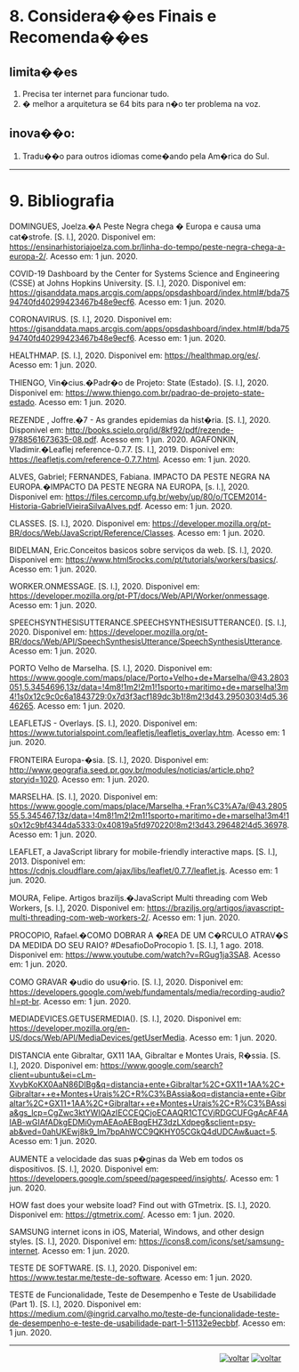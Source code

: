 # 8. Considera��es Finais e Recomenda��es
## limita��es 
1. Precisa ter internet para funcionar tudo.
2. � melhor a arquitetura se 64 bits para n�o ter problema na voz.
## inova��o:
1. Tradu��o para outros idiomas come�ando pela Am�rica do Sul.

***

# 9. Bibliografia
DOMINGUES, Joelza.�A Peste Negra chega � Europa e causa uma cat�strofe. [S. l.], 2020. Disponivel em: https://ensinarhistoriajoelza.com.br/linha-do-tempo/peste-negra-chega-a-europa-2/. Acesso em: 1 jun. 2020.

COVID-19 Dashboard by the Center for Systems Science and Engineering (CSSE) at Johns Hopkins University. [S. l.], 2020. Disponivel em: https://gisanddata.maps.arcgis.com/apps/opsdashboard/index.html#/bda7594740fd40299423467b48e9ecf6. Acesso em: 1 jun. 2020.

CORONAVIRUS. [S. l.], 2020. Disponivel em: https://gisanddata.maps.arcgis.com/apps/opsdashboard/index.html#/bda7594740fd40299423467b48e9ecf6. Acesso em: 1 jun. 2020.

HEALTHMAP. [S. l.], 2020. Disponivel em: https://healthmap.org/es/. Acesso em: 1 jun. 2020.

THIENGO, Vin�cius.�Padr�o de Projeto: State (Estado). [S. l.], 2020. Disponivel em: https://www.thiengo.com.br/padrao-de-projeto-state-estado. Acesso em: 1 jun. 2020.

REZENDE , Joffre.�7 - As grandes epidemias da hist�ria. [S. l.], 2020. Disponivel em: http://books.scielo.org/id/8kf92/pdf/rezende-9788561673635-08.pdf. Acesso em: 1 jun. 2020.
AGAFONKIN, Vladimir.�Leaflej reference-0.7.7. [S. l.], 2019. Disponivel em: https://leafletjs.com/reference-0.7.7.html. Acesso em: 1 jun. 2020.

ALVES, Gabriel; FERNANDES, Fabiana. IMPACTO DA PESTE NEGRA NA EUROPA.�IMPACTO DA PESTE NEGRA NA EUROPA, [s. l.], 2020. Disponivel em: https://files.cercomp.ufg.br/weby/up/80/o/TCEM2014-Historia-GabrielVieiraSilvaAlves.pdf. Acesso em: 1 jun. 2020.

CLASSES. [S. l.], 2020. Disponivel em: https://developer.mozilla.org/pt-BR/docs/Web/JavaScript/Reference/Classes. Acesso em: 1 jun. 2020.

BIDELMAN, Eric.Conceitos basicos sobre serviços da web. [S. l.], 2020. Disponivel em: https://www.html5rocks.com/pt/tutorials/workers/basics/. Acesso em: 1 jun. 2020.

WORKER.ONMESSAGE. [S. l.], 2020. Disponivel em: https://developer.mozilla.org/pt-PT/docs/Web/API/Worker/onmessage. Acesso em: 1 jun. 2020.

SPEECHSYNTHESISUTTERANCE.SPEECHSYNTHESISUTTERANCE(). [S. l.], 2020. Disponivel em: https://developer.mozilla.org/pt-BR/docs/Web/API/SpeechSynthesisUtterance/SpeechSynthesisUtterance. Acesso em: 1 jun. 2020.

PORTO Velho de Marselha. [S. l.], 2020. Disponivel em: https://www.google.com/maps/place/Porto+Velho+de+Marselha/@43.2803051,5.3454696,13z/data=!4m8!1m2!2m1!1sporto+maritimo+de+marselha!3m4!1s0x12c9c0c6a1843729:0x7d3f3acf189dc3b1!8m2!3d43.2950303!4d5.3646265. Acesso em: 1 jun. 2020.

LEAFLETJS - Overlays. [S. l.], 2020. Disponivel em: https://www.tutorialspoint.com/leafletjs/leafletjs_overlay.htm. Acesso em: 1 jun. 2020.

FRONTEIRA Europa-�sia. [S. l.], 2020. Disponivel em: http://www.geografia.seed.pr.gov.br/modules/noticias/article.php?storyid=1020. Acesso em: 1 jun. 2020.

MARSELHA. [S. l.], 2020. Disponivel em: https://www.google.com/maps/place/Marselha,+Fran%C3%A7a/@43.280555,5.345467,13z/data=!4m8!1m2!2m1!1sporto+maritimo+de+marselha!3m4!1s0x12c9bf4344da5333:0x40819a5fd970220!8m2!3d43.296482!4d5.36978. Acesso em: 1 jun. 2020.

LEAFLET, a JavaScript library for mobile-friendly interactive maps. [S. l.], 2013. Disponivel em: https://cdnjs.cloudflare.com/ajax/libs/leaflet/0.7.7/leaflet.js. Acesso em: 1 jun. 2020.

MOURA, Felipe. Artigos braziljs.�JavaScript Multi threading com Web Workers, [s. l.], 2020. Disponivel em: https://braziljs.org/artigos/javascript-multi-threading-com-web-workers-2/. Acesso em: 1 jun. 2020.

PROCOPIO, Rafael.�COMO DOBRAR A �REA DE UM C�RCULO ATRAV�S DA MEDIDA DO SEU RAIO? #DesafioDoProcopio 1. [S. l.], 1 ago. 2018. Disponivel em: https://www.youtube.com/watch?v=RGug1ja3SA8. Acesso em: 1 jun. 2020.

COMO GRAVAR �udio do usu�rio. [S. l.], 2020. Disponivel em: https://developers.google.com/web/fundamentals/media/recording-audio?hl=pt-br. Acesso em: 1 jun. 2020.

MEDIADEVICES.GETUSERMEDIA(). [S. l.], 2020. Disponivel em: https://developer.mozilla.org/en-US/docs/Web/API/MediaDevices/getUserMedia. Acesso em: 1 jun. 2020.

DISTANCIA ente Gibraltar, GX11 1AA, Gibraltar e Montes Urais, R�ssia. [S. l.], 2020. Disponivel em: https://www.google.com/search?client=ubuntu&ei=cLm-XvybKoKX0AaN86DIBg&q=distancia+ente+Gibraltar%2C+GX11+1AA%2C+Gibraltar++e+Montes+Urais%2C+R%C3%BAssia&oq=distancia+ente+Gibraltar%2C+GX11+1AA%2C+Gibraltar++e+Montes+Urais%2C+R%C3%BAssia&gs_lcp=CgZwc3ktYWIQAzIECCEQCjoECAAQR1CTCVjRDGCUFGgAcAF4AIAB-wGIAfADkgEDMi0ymAEAoAEBqgEHZ3dzLXdpeg&sclient=psy-ab&ved=0ahUKEwj8k9_Im7bpAhWCC9QKHY05CGkQ4dUDCAw&uact=5. Acesso em: 1 jun. 2020.

AUMENTE a velocidade das suas p�ginas da Web em todos os dispositivos. [S. l.], 2020. Disponivel em: https://developers.google.com/speed/pagespeed/insights/. Acesso em: 1 jun. 2020.

HOW fast does your website load? Find out with GTmetrix. [S. l.], 2020. Disponivel em: https://gtmetrix.com/. Acesso em: 1 jun. 2020.

SAMSUNG internet icons in iOS, Material, Windows, and other design styles. [S. l.], 2020. Disponivel em: https://icons8.com/icons/set/samsung-internet. Acesso em: 1 jun. 2020.

TESTE DE SOFTWARE. [S. l.], 2020. Disponivel em: https://www.testar.me/teste-de-software. Acesso em: 1 jun. 2020.

TESTE de Funcionalidade, Teste de Desempenho e Teste de Usabilidade (Part 1). [S. l.], 2020. Disponivel em: https://medium.com/@ingrid.carvalho.mo/teste-de-funcionalidade-teste-de-desempenho-e-teste-de-usabilidade-part-1-51132e9ecbbf. Acesso em: 1 jun. 2020.

***
&nbsp;&nbsp;&nbsp;&nbsp;&nbsp;&nbsp;&nbsp;&nbsp;&nbsp;&nbsp;&nbsp;&nbsp;&nbsp;&nbsp; &nbsp; &nbsp; &nbsp; &nbsp; &nbsp; &nbsp; &nbsp; &nbsp;&nbsp; &nbsp; &nbsp; &nbsp; &nbsp; &nbsp; &nbsp; &nbsp; &nbsp; &nbsp;   &nbsp; &nbsp; &nbsp; &nbsp; &nbsp; &nbsp; &nbsp;&nbsp; &nbsp; &nbsp; &nbsp; &nbsp; &nbsp;&nbsp; &nbsp; &nbsp; &nbsp;&nbsp; &nbsp; &nbsp; &nbsp;&nbsp; &nbsp; &nbsp; &nbsp; 
[![voltar](https://img.icons8.com/material-sharp/24/000000/circled-left-2.png )](https://github.com/guimaraesprogramador/Apresentar-a-Peste-negra-na-europa./blob/master/documentos/An%C3%A1lise%20e%20Design/An%C3%A1lise%20e%20Design.md)  [![voltar](https://img.icons8.com/material-sharp/24/000000/circled-right-2.png )]()

